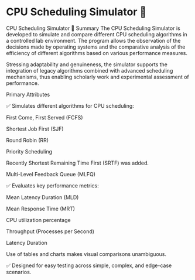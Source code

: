 # CPU Scheduling Simulator 🚀
CPU Scheduling Simulator 🚀
Summary
The CPU Scheduling Simulator is developed to simulate and compare different CPU scheduling algorithms in a controlled lab environment. The program allows the observation of the decisions made by operating systems and the comparative analysis of the efficiency of different algorithms based on various performance measures.

Stressing adaptability and genuineness, the simulator supports the integration of legacy algorithms combined with advanced scheduling mechanisms, thus enabling scholarly work and experimental assessment of performance.

Primary Attributes

✅ Simulates different algorithms for CPU scheduling:

First Come, First Served (FCFS)

Shortest Job First (SJF)

Round Robin (RR)

Priority Scheduling

Recently Shortest Remaining Time First (SRTF) was added.

Multi-Level Feedback Queue (MLFQ) 

✅ Evaluates key performance metrics:

Mean Latency Duration (MLD)

Mean Response Time (MRT)

CPU utilization percentage

Throughput (Processes per Second)

Latency Duration 

Use of tables and charts makes visual comparisons unambiguous.

✅ Designed for easy testing across simple, complex, and edge-case scenarios.
